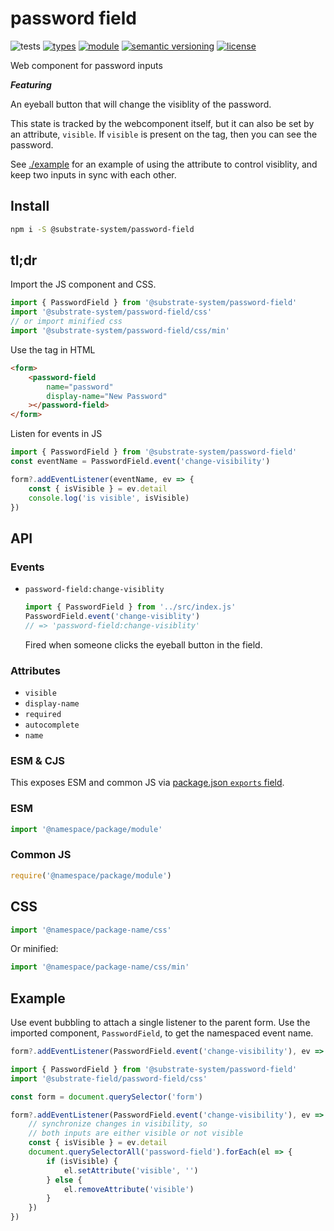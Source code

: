 # password field
![tests](https://github.com/substrate-system/password-field/actions/workflows/nodejs.yml/badge.svg)
[![types](https://img.shields.io/npm/types/@substrate-system/password-field?style=flat-square)](README.md)
[![module](https://img.shields.io/badge/module-ESM%2FCJS-blue?style=flat-square)](README.md)
[![semantic versioning](https://img.shields.io/badge/semver-2.0.0-blue?logo=semver&style=flat-square)](https://semver.org/)
[![license](https://img.shields.io/badge/license-MIT-brightgreen.svg?style=flat-square)](LICENSE)

Web component for password inputs

__*Featuring*__

An eyeball button that will change the visiblity of the password.

This state is tracked by the webcomponent itself, but it can also be set by an attribute, `visible`. If `visible` is present on the tag, then you can see the password.

See [./example](./example/index.ts) for an example of using the attribute to control visiblity, and keep two inputs in sync with each other.

## Install

```sh
npm i -S @substrate-system/password-field
```

## tl;dr
Import the JS component and CSS.

```js
import { PasswordField } from '@substrate-system/password-field'
import '@substrate-system/password-field/css'
// or import minified css
import '@substrate-system/password-field/css/min'
```

Use the tag in HTML

```html
<form>
    <password-field
        name="password"
        display-name="New Password"
    ></password-field>
</form>
```

Listen for events in JS

```js
import { PasswordField } from '@substrate-system/password-field'
const eventName = PasswordField.event('change-visibility')

form?.addEventListener(eventName, ev => {
    const { isVisible } = ev.detail
    console.log('is visible', isVisible)
})
```

## API

### Events

* `password-field:change-visiblity`

    ```js
    import { PasswordField } from '../src/index.js'
    PasswordField.event('change-visiblity')
    // => 'password-field:change-visiblity'
    ```

    Fired when someone clicks the eyeball button in the field.

### Attributes

* `visible`
* `display-name`
* `required`
* `autocomplete`
* `name`

### ESM & CJS

This exposes ESM and common JS via [package.json `exports` field](https://nodejs.org/api/packages.html#exports).

### ESM
```js
import '@namespace/package/module'
```

### Common JS
```js
require('@namespace/package/module')
```

## CSS

```js
import '@namespace/package-name/css'
```

Or minified:
```js
import '@namespace/package-name/css/min'
```

## Example
Use event bubbling to attach a single listener to the parent form. Use the imported component, `PasswordField`, to get the namespaced event name.

```js
form?.addEventListener(PasswordField.event('change-visibility'), ev => {
```

```js
import { PasswordField } from '@substrate-system/password-field'
import '@substrate-field/password-field/css'

const form = document.querySelector('form')

form?.addEventListener(PasswordField.event('change-visibility'), ev => {
    // synchronize changes in visibility, so
    // both inputs are either visible or not visible
    const { isVisible } = ev.detail
    document.querySelectorAll('password-field').forEach(el => {
        if (isVisible) {
            el.setAttribute('visible', '')
        } else {
            el.removeAttribute('visible')
        }
    })
})
```
